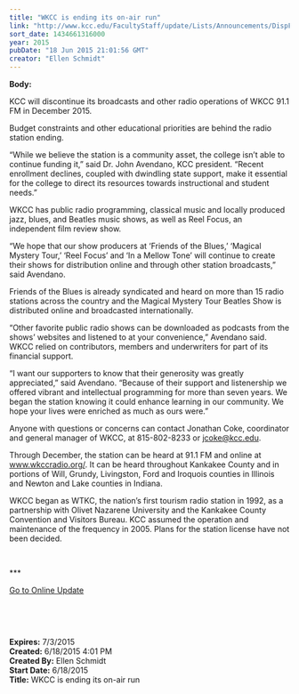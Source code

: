 ```yaml
---
title: "WKCC is ending its on-air run"
link: "http://www.kcc.edu/FacultyStaff/update/Lists/Announcements/DispForm.aspx?ID=1956"
sort_date: 1434661316000
year: 2015
pubDate: "18 Jun 2015 21:01:56 GMT"
creator: "Ellen Schmidt"
---
```


<div><b>Body:</b> <div class="ExternalClassCB1488D5BC924735B0E757BF1909F7B2"><p>​KCC will discontinue its broadcasts and other radio operations of WKCC 91.1 FM in December 2015.</p>
<p>Budget constraints and other educational priorities are behind the radio station ending.</p>
<p>“While we believe the station is a community asset, the college isn’t able to continue funding it,” said Dr. John Avendano, KCC president. “Recent enrollment declines, coupled with dwindling state support, make it essential for the college to direct its resources towards instructional and student needs.”</p>
<p>WKCC has public radio programming, classical music and locally produced jazz, blues, and Beatles music shows, as well as Reel Focus, an independent film review show. </p>
<p>“We hope that our show producers at ‘Friends of the Blues,’ ‘Magical Mystery Tour,’ ‘Reel Focus’ and ‘In a Mellow Tone’ will continue to create their shows for distribution online and through other station broadcasts,” said Avendano.</p>
<p>Friends of the Blues is already syndicated and heard on more than 15 radio stations across the country and the Magical Mystery Tour Beatles Show is distributed online and broadcasted internationally. </p>
<p>“Other favorite public radio shows can be downloaded as podcasts from the shows’ websites and listened to at your convenience,” Avendano said.<br />WKCC relied on contributors, members and underwriters for part of its financial support.</p>
<p>“I want our supporters to know that their generosity was greatly appreciated,” said Avendano. “Because of their support and listenership we offered vibrant and intellectual programming for more than seven years. We began the station knowing it could enhance learning in our community. We hope your lives were enriched as much as ours were.”</p>
<p>Anyone with questions or concerns can contact Jonathan Coke, coordinator and general manager of WKCC, at 815-802-8233 or <a href="mailto:jcoke@kcc.edu">jcoke@kcc.edu</a>. </p>
<p>Through December, the station can be heard at 91.1 FM and online at <a href="http://www.wkccradio.org/">www.wkccradio.org/</a>. It can be heard throughout Kankakee County and in portions of Will, Grundy, Livingston, Ford and Iroquois counties in Illinois and Newton and Lake counties in Indiana.</p>
<p>WKCC began as WTKC, the nation’s first tourism radio station in 1992, as a partnership with Olivet Nazarene University and the Kankakee County Convention and Visitors Bureau. KCC assumed the operation and maintenance of the frequency in 2005. Plans for the station license have not been decided.</p>
<p> </p>
<p>***</p>
<p><a href="/update">Go to Online Update</a></p>
<p> </p>
<p><br /></p></div></div>
<div><b>Expires:</b> 7/3/2015</div>
<div><b>Created:</b> 6/18/2015 4:01 PM</div>
<div><b>Created By:</b> Ellen Schmidt</div>
<div><b>Start Date:</b> 6/18/2015</div>
<div><b>Title:</b> WKCC is ending its on-air run</div>
